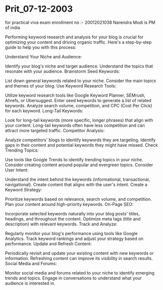 # Prit_07-12-2003
for practical viva exam
enrollment no :- 20012021038
Narendra Modi is PM of india





  Performing keyword research and analysis for your blog is crucial for optimizing your content and driving organic traffic. Here's a step-by-step guide to help you with this process:

Understand Your Niche and Audience:

Identify your blog's niche and target audience.
Understand the topics that resonate with your audience.
Brainstorm Seed Keywords:

List down general keywords related to your niche.
Consider the main topics and themes of your blog.
Use Keyword Research Tools:

Utilize keyword research tools like Google Keyword Planner, SEMrush, Ahrefs, or Ubersuggest.
Enter seed keywords to generate a list of related keywords.
Analyze search volume, competition, and CPC (Cost Per Click) for each keyword.
Long-Tail Keywords:

Look for long-tail keywords (more specific, longer phrases) that align with your content.
Long-tail keywords often have less competition and can attract more targeted traffic.
Competitor Analysis:

Analyze competitors' blogs to identify keywords they are targeting.
Identify gaps in their content and potential keywords they might have missed.
Check Trending Topics:

Use tools like Google Trends to identify trending topics in your niche.
Consider creating content around popular and evergreen topics.
Consider User Intent:

Understand the intent behind the keywords (informational, transactional, navigational).
Create content that aligns with the user's intent.
Create a Keyword Strategy:

Prioritize keywords based on relevance, search volume, and competition.
Plan your content around high-priority keywords.
On-Page SEO:

Incorporate selected keywords naturally into your blog posts' titles, headings, and throughout the content.
Optimize meta tags (title and description) with relevant keywords.
Track and Analyze:

Regularly monitor your blog's performance using tools like Google Analytics.
Track keyword rankings and adjust your strategy based on performance.
Update and Refresh Content:

Periodically revisit and update your existing content with new keywords or information.
Refreshing content can improve its visibility in search results.
Social Media and Forums:

Monitor social media and forums related to your niche to identify emerging trends and topics.
Engage in conversations to understand what your audience is interested in.
